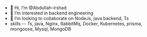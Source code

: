 - 👋 Hi, I’m @Abdullah-irshad
- 👀 I’m interested in backend engineering 
- 💞️ I’m looking to collaborate on NodeJs, java backend, Ts
- skills -- Ts, java, Nginx, RabbitMq, Docker, Kubernetes, prisma, mongoose, Mysql, MongoDB

<!---
Abdullah-irshad/Abdullah-irshad is a ✨ special ✨ repository because its `README.md` (this file) appears on your GitHub profile.
You can click the Preview link to take a look at your changes.
--->
